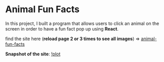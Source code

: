 # Animal Fun Facts

In this project, I built a program that allows users to click an animal on the screen in order to have a fun fact pop up using **React**.

find the site here  (**reload page 2 or 3 times to see all images**) => [animal-fun-facts](https://realgordon.github.io/animal-fun-facts/)

**Snapshot of the site**:
[!plot](images/react_jsx_project_preview.gif)
